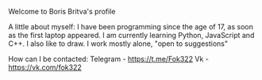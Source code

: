 Welcome to Boris Britva's profile

A little about myself: 
I have been programming since the age of 17, as soon as the first laptop appeared. 
I am currently learning Python, JavaScript and C++. I also like to draw. 
I work mostly alone, "open to suggestions"


How can I be contacted:
Telegram - https://t.me/Fok322
Vk - https://vk.com/fok322



<!---
Уйти живым от бытия?
Равно черкнув меж "Быть" и "Я",
Очнувшись некогда во сне,
Бредя в кричащей тишине.
Окованный сознаньем мрак
Реальность измышляет так.
Он чует вечности вихор:
Сиянье, обморок, повтор...
---> 
